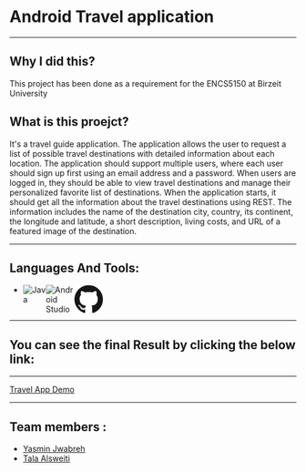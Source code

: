 # Android Travel application 
---
## Why I did this?
This project has been done as a requirement for the ENCS5150 at Birzeit University 


## What is this proejct?
It's a travel guide application. The application allows the user to request a list of possible travel destinations with detailed information about each location. The application should support multiple users, where each user should sign up first using an email address and a password. When users are logged in, they should be able to view travel 
destinations and manage their personalized favorite list of destinations. When the application starts, it should get all the information about the travel destinations using REST. The information 
includes the name of the destination city, country, its continent, the longitude and latitude, a short description, living costs, and URL of a featured image of the destination.

---
## Languages And Tools:

- <img align="left" alt="Java" width="40px" src="https://upload.wikimedia.org/wikipedia/en/thumb/3/30/Java_programming_language_logo.svg/1200px-Java_programming_language_logo.svg.png" /> <img align="left" alt=  "Android Studio" width="50px" src="https://1.bp.blogspot.com/-LgTa-xDiknI/X4EflN56boI/AAAAAAAAPuk/24YyKnqiGkwRS9-_9suPKkfsAwO4wHYEgCLcBGAsYHQ/s0/image9.png" /><img align="left" alt="GitHub" width="50px" src="https://raw.githubusercontent.com/github/explore/78df643247d429f6cc873026c0622819ad797942/topics/github/github.png" />  
<br/>

---

## You can see the final Result by clicking the below link:
---
[Travel App Demo]( )

---
## Team members :
- [Yasmin Jwabreh](https://github.com/Yasmin2062)
- [Tala Alsweiti](https://github.com/talaalsweiti)
